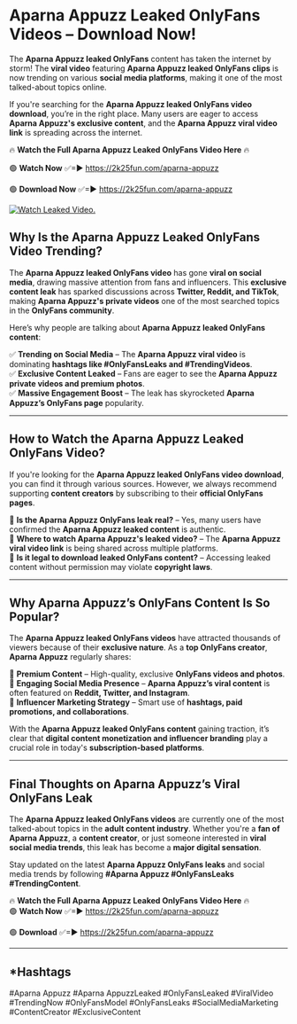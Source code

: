 # Aparna Appuzz Leaked OnlyFans Videos – Download Now!

The **Aparna Appuzz leaked OnlyFans** content has taken the internet by storm! The **viral video** featuring **Aparna Appuzz leaked OnlyFans clips** is now trending on various **social media platforms**, making it one of the most talked-about topics online.  

If you're searching for the **Aparna Appuzz leaked OnlyFans video download**, you’re in the right place. Many users are eager to access **Aparna Appuzz's exclusive content**, and the **Aparna Appuzz viral video link** is spreading across the internet.  

🔥 **Watch the Full Aparna Appuzz Leaked OnlyFans Video Here** 🔥  

🟢 **Watch Now** ✅=► https://2k25fun.com/aparna-appuzz

🟢 **Download Now** ✅=► https://2k25fun.com/aparna-appuzz

[![Watch Leaked Video.](https://miro.medium.com/v2/resize:fit:828/format:webp/1*cilzJN44JGOrTw9NJCrNHA.gif "Watch Leaked Video")](https://2k25fun.com/aparna-appuzz)

## **Why Is the Aparna Appuzz Leaked OnlyFans Video Trending?**  

The **Aparna Appuzz leaked OnlyFans video** has gone **viral on social media**, drawing massive attention from fans and influencers. This **exclusive content leak** has sparked discussions across **Twitter, Reddit, and TikTok**, making **Aparna Appuzz's private videos** one of the most searched topics in the **OnlyFans community**.  

Here’s why people are talking about **Aparna Appuzz leaked OnlyFans content**:  

✅ **Trending on Social Media** – The **Aparna Appuzz viral video** is dominating **hashtags like #OnlyFansLeaks and #TrendingVideos**.  
✅ **Exclusive Content Leaked** – Fans are eager to see the **Aparna Appuzz private videos and premium photos**.  
✅ **Massive Engagement Boost** – The leak has skyrocketed **Aparna Appuzz’s OnlyFans page** popularity.  

---

## **How to Watch the Aparna Appuzz Leaked OnlyFans Video?**  

If you're looking for the **Aparna Appuzz leaked OnlyFans video download**, you can find it through various sources. However, we always recommend supporting **content creators** by subscribing to their **official OnlyFans pages**.  

🔹 **Is the Aparna Appuzz OnlyFans leak real?** – Yes, many users have confirmed the **Aparna Appuzz leaked content** is authentic.  
🔹 **Where to watch Aparna Appuzz's leaked video?** – The **Aparna Appuzz viral video link** is being shared across multiple platforms.  
🔹 **Is it legal to download leaked OnlyFans content?** – Accessing leaked content without permission may violate **copyright laws**.  

---

## **Why Aparna Appuzz’s OnlyFans Content Is So Popular?**  

The **Aparna Appuzz leaked OnlyFans videos** have attracted thousands of viewers because of their **exclusive nature**. As a **top OnlyFans creator**, **Aparna Appuzz** regularly shares:  

📌 **Premium Content** – High-quality, exclusive **OnlyFans videos and photos**.  
📌 **Engaging Social Media Presence** – **Aparna Appuzz’s viral content** is often featured on **Reddit, Twitter, and Instagram**.  
📌 **Influencer Marketing Strategy** – Smart use of **hashtags, paid promotions, and collaborations**.  

With the **Aparna Appuzz leaked OnlyFans content** gaining traction, it’s clear that **digital content monetization and influencer branding** play a crucial role in today's **subscription-based platforms**.  

---

## **Final Thoughts on Aparna Appuzz’s Viral OnlyFans Leak**  

The **Aparna Appuzz leaked OnlyFans videos** are currently one of the most talked-about topics in the **adult content industry**. Whether you're a **fan of Aparna Appuzz**, a **content creator**, or just someone interested in **viral social media trends**, this leak has become a **major digital sensation**.  

Stay updated on the latest **Aparna Appuzz OnlyFans leaks** and social media trends by following **#Aparna Appuzz #OnlyFansLeaks #TrendingContent**.  

🔥 **Watch the Full Aparna Appuzz Leaked OnlyFans Video Here** 🔥  
🟢 **Watch Now** ✅=► https://2k25fun.com/aparna-appuzz

🟢 **Download** ✅=► https://2k25fun.com/aparna-appuzz

---

## *Hashtags
#Aparna Appuzz #Aparna AppuzzLeaked #OnlyFansLeaked #ViralVideo #TrendingNow #OnlyFansModel #OnlyFansLeaks #SocialMediaMarketing #ContentCreator #ExclusiveContent  